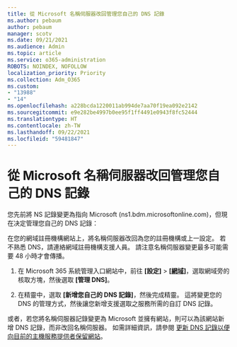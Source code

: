 ```yaml
---
title: 從 Microsoft 名稱伺服器改回管理您自己的 DNS 記錄
ms.author: pebaum
author: pebaum
manager: scotv
ms.date: 09/21/2021
ms.audience: Admin
ms.topic: article
ms.service: o365-administration
ROBOTS: NOINDEX, NOFOLLOW
localization_priority: Priority
ms.collection: Adm_O365
ms.custom:
- "13988"
- "14"
ms.openlocfilehash: a228bcda1220011ab994de7aa70f19ea092e2142
ms.sourcegitcommit: e9e282be4997b0ee95f1ff4491e0943f8fc52444
ms.translationtype: HT
ms.contentlocale: zh-TW
ms.lasthandoff: 09/22/2021
ms.locfileid: "59481847"
---
```

# <a name="changing-from-microsoft-nameservers-back-to-managing-your-own-dns-records"></a>從 Microsoft 名稱伺服器改回管理您自己的 DNS 記錄

您先前將 NS 記錄變更為指向 Microsoft (ns1.bdm.microsoftonline.com)，但現在决定管理您自己的 DNS 記錄：

在您的網域註冊機構網站上，將名稱伺服器改回為您的註冊機構或上一設定。 若不熟悉 DNS，請連絡網域註冊機構支援人員。 請注意名稱伺服器變更最多可能需要 48 小時才會傳播。 

1. 在 Microsoft 365 系統管理入口網站中，前往 **[設定]** > [**[網域]**](https://admin.microsoft.com/Adminportal/Home#/Domains)，選取網域旁的核取方塊，然後選取 **[管理 DNS]**。 

2. 在精靈中，選取 **[新增您自己的 DNS 記錄]**，然後完成精靈。 這將變更您的 DNS 的管理方式，然後讓您新增支援選取之服務所需的自訂 DNS 記錄。

或者，若您將名稱伺服器記錄變更為 Microsoft 並擁有網站，則可以為該網站新增 DNS 記錄，而非改回名稱伺服器。 如需詳細資訊，請參閱 [更新 DNS 記錄以便向目前的主機服務提供者保留網站](https://docs.microsoft.com/microsoft-365/admin/dns/update-dns-records-to-retain-current-hosting-provider)。


